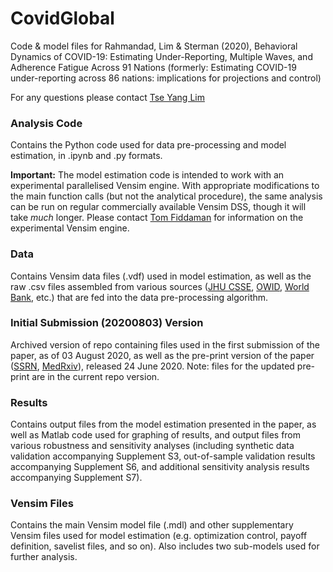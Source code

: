 # CovidGlobal
Code & model files for Rahmandad, Lim & Sterman (2020), Behavioral Dynamics of COVID-19: Estimating Under-Reporting, Multiple Waves, and Adherence Fatigue Across 91 Nations (formerly: Estimating COVID-19 under-reporting across 86 nations: implications for projections and control)

For any questions please contact [Tse Yang Lim](mailto:tylim@mit.edu)

### Analysis Code
Contains the Python code used for data pre-processing and model estimation, in .ipynb and .py formats.

**Important:** The model estimation code is intended to work with an experimental parallelised Vensim engine. With appropriate modifications to the main function calls (but not the analytical procedure), the same analysis can be run on regular commercially available Vensim DSS, though it will take *much* longer. Please contact [Tom Fiddaman](mailto:tom@ventanasystems.com) for information on the experimental Vensim engine.

### Data
Contains Vensim data files (.vdf) used in model estimation, as well as the raw .csv files assembled from various sources ([JHU CSSE](https://github.com/CSSEGISandData/COVID-19), [OWID](https://raw.githubusercontent.com/owid/covid-19-data/master/public/data/testing/covid-testing-all-observations.csv), [World Bank](https://databank.worldbank.org/home.aspx), etc.) that are fed into the data pre-processing algorithm.

### Initial Submission (20200803) Version
Archived version of repo containing files used in the first submission of the paper, as of 03 August 2020, as well as the pre-print version of the paper ([SSRN](https://papers.ssrn.com/sol3/papers.cfm?abstract_id=3635047), [MedRxiv](https://www.medrxiv.org/content/10.1101/2020.06.24.20139451v1)), released 24 June 2020. Note: files for the updated pre-print are in the current repo version.

### Results
Contains output files from the model estimation presented in the paper, as well as Matlab code used for graphing of results, and output files from various robustness and sensitivity analyses (including synthetic data validation accompanying Supplement S3, out-of-sample validation results accompanying Supplement S6, and additional sensitivity analysis results accompanying Supplement S7).

### Vensim Files
Contains the main Vensim model file (.mdl) and other supplementary Vensim files used for model estimation (e.g. optimization control, payoff definition, savelist files, and so on). Also includes two sub-models used for further analysis.

